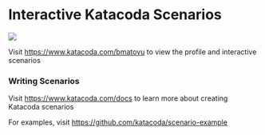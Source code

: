 # Interactive Katacoda Scenarios

[![](http://shields.katacoda.com/katacoda/bmatovu/count.svg)](https://www.katacoda.com/bmatovu "Get your profile on Katacoda.com")

Visit https://www.katacoda.com/bmatovu to view the profile and interactive scenarios

### Writing Scenarios
Visit https://www.katacoda.com/docs to learn more about creating Katacoda scenarios

For examples, visit https://github.com/katacoda/scenario-example
